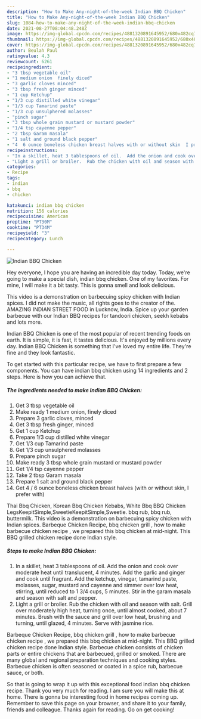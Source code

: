 ```yaml
---
description: "How to Make Any-night-of-the-week Indian BBQ Chicken"
title: "How to Make Any-night-of-the-week Indian BBQ Chicken"
slug: 1084-how-to-make-any-night-of-the-week-indian-bbq-chicken
date: 2021-08-27T08:04:48.248Z
image: https://img-global.cpcdn.com/recipes/4881320891645952/680x482cq70/indian-bbq-chicken-recipe-main-photo.jpg
thumbnail: https://img-global.cpcdn.com/recipes/4881320891645952/680x482cq70/indian-bbq-chicken-recipe-main-photo.jpg
cover: https://img-global.cpcdn.com/recipes/4881320891645952/680x482cq70/indian-bbq-chicken-recipe-main-photo.jpg
author: Beulah Paul
ratingvalue: 4.3
reviewcount: 6261
recipeingredient:
- "3 tbsp vegetable oil"
- "1 medium onion  finely diced"
- "3 garlic cloves minced"
- "3 tbsp fresh ginger minced"
- "1 cup Ketchup"
- "1/3 cup distilled white vinegar"
- "1/3 cup Tamarind paste"
- "1/3 cup unsulphered molasses"
- "pinch sugar"
- "3 tbsp whole grain mustard or mustard powder"
- "1/4 tsp cayenne pepper"
- "2 tbsp Garam masala"
- "1 salt and ground black pepper"
- "4  6 ounce boneless chicken breast halves with or without skin  I prefer with"
recipeinstructions:
- "In a skillet, heat 3 tablespoons of oil.  Add the onion and cook over moderate heat until translucent, 4 minutes.  Add the garlic and ginger and cook until fragrant. Add the ketchup, vinegar, tamarind paste, molasses, sugar, mustard and cayenne and simmer over low heat, stirring, until reduced to 1 3/4 cups, 5 minutes. Stir in the garam masala and season with salt and pepper."
- "Light a grill or broiler.  Rub the chicken with oil and season with salt. Grill over moderately high heat, turning once, until almost cooked, about 7 minutes. Brush with the sauce and grill over low heat, brushing and turning, until glazed, 4 minutes.  Serve with jasmine rice."
categories:
- Recipe
tags:
- indian
- bbq
- chicken

katakunci: indian bbq chicken 
nutrition: 156 calories
recipecuisine: American
preptime: "PT30M"
cooktime: "PT34M"
recipeyield: "3"
recipecategory: Lunch

---
```



![Indian BBQ Chicken](https://img-global.cpcdn.com/recipes/4881320891645952/680x482cq70/indian-bbq-chicken-recipe-main-photo.jpg)

Hey everyone, I hope you are having an incredible day today. Today, we're going to make a special dish, indian bbq chicken. One of my favorites. For mine, I will make it a bit tasty. This is gonna smell and look delicious.

This video is a demonstration on barbecuing spicy chicken with Indian spices. I did not make the music, all rights goes to the creator of the. AMAZING INDIAN STREET FOOD in Lucknow, India. Spice up your garden barbecue with our Indian BBQ recipes for tandoori chicken, seekh kebabs and lots more.

Indian BBQ Chicken is one of the most popular of recent trending foods on earth. It is simple, it is fast, it tastes delicious. It's enjoyed by millions every day. Indian BBQ Chicken is something that I've loved my entire life. They're fine and they look fantastic.


To get started with this particular recipe, we have to first prepare a few components. You can have indian bbq chicken using 14 ingredients and 2 steps. Here is how you can achieve that.

<!--inarticleads1-->

##### The ingredients needed to make Indian BBQ Chicken:

1. Get 3 tbsp vegetable oil
1. Make ready 1 medium onion,  finely diced
1. Prepare 3 garlic cloves, minced
1. Get 3 tbsp fresh ginger, minced
1. Get 1 cup Ketchup
1. Prepare 1/3 cup distilled white vinegar
1. Get 1/3 cup Tamarind paste
1. Get 1/3 cup unsulphered molasses
1. Prepare pinch sugar
1. Make ready 3 tbsp whole grain mustard or mustard powder
1. Get 1/4 tsp cayenne pepper
1. Take 2 tbsp Garam masala
1. Prepare 1 salt and ground black pepper
1. Get 4 / 6 ounce boneless chicken breast halves (with or without skin,  I prefer with)


Thai Bbq Chicken, Korean Bbq Chicken Kebabs, White Bbq BBQ Chicken LegsKeepitSimple,SweetieKeepitSimple,Sweetie. bbq rub, bbq rub, buttermilk. This video is a demonstration on barbecuing spicy chicken with Indian spices. Barbeque Chicken Recipe, bbq chicken grill , how to make barbecue chicken recipe , we prepared this bbq chicken at mid-night. This BBQ grilled chicken recipe done Indian style. 

<!--inarticleads2-->

##### Steps to make Indian BBQ Chicken:

1. In a skillet, heat 3 tablespoons of oil.  Add the onion and cook over moderate heat until translucent, 4 minutes.  Add the garlic and ginger and cook until fragrant. Add the ketchup, vinegar, tamarind paste, molasses, sugar, mustard and cayenne and simmer over low heat, stirring, until reduced to 1 3/4 cups, 5 minutes. Stir in the garam masala and season with salt and pepper.
1. Light a grill or broiler.  Rub the chicken with oil and season with salt. Grill over moderately high heat, turning once, until almost cooked, about 7 minutes. Brush with the sauce and grill over low heat, brushing and turning, until glazed, 4 minutes.  Serve with jasmine rice.


Barbeque Chicken Recipe, bbq chicken grill , how to make barbecue chicken recipe , we prepared this bbq chicken at mid-night. This BBQ grilled chicken recipe done Indian style. Barbecue chicken consists of chicken parts or entire chickens that are barbecued, grilled or smoked. There are many global and regional preparation techniques and cooking styles. Barbecue chicken is often seasoned or coated in a spice rub, barbecue sauce, or both. 

So that is going to wrap it up with this exceptional food indian bbq chicken recipe. Thank you very much for reading. I am sure you will make this at home. There is gonna be interesting food in home recipes coming up. Remember to save this page on your browser, and share it to your family, friends and colleague. Thanks again for reading. Go on get cooking!
